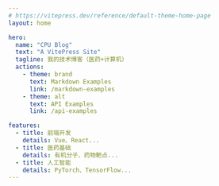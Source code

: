 ```yaml
---
# https://vitepress.dev/reference/default-theme-home-page
layout: home

hero:
  name: "CPU Blog"
  text: "A VitePress Site"
  tagline: 我的技术博客（医药+计算机）
  actions:
    - theme: brand
      text: Markdown Examples
      link: /markdown-examples
    - theme: alt
      text: API Examples
      link: /api-examples

features:
  - title: 前端开发
    details: Vue、React...
  - title: 医药基础
    details: 有机分子、药物靶点...
  - title: 人工智能
    details: PyTorch、TensorFlow...
---
```


